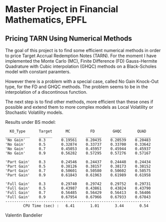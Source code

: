 # Master Project in Financial Mathematics, EPFL
## Pricing TARN Using Numerical Methods
The goal of this project is to find some efficient numerical methods in order to price Target Accrual Redemption Notes (TARN).
For the moment I have implemented the Monte Carlo (MC), Finite Difference (FD) Gauss-Hermite Quadrature with Cubic interpolation (GHQC) methods on a Black-Scholes model with constant paramters.

However there is a problem with a special case, called No Gain Knock-Out type, for the FD and GHQC methods. The problem seems to be in the interpolation of a discontinous function.

The next step is to find other methods, more efficient than these ones if possible and extend them to more complex models as Local Volatility or Stochastic Volatility models.

Results under BS model:

      KO_Type      Target      MC         FD        GHQC       QUAD  
    ___________    ______    _______    _______    _______    _______
    'No Gain'      0.3       0.19561    0.20435    0.20539    0.20483 
    'No Gain'      0.5       0.32874    0.33737    0.33700    0.33642 
    'No Gain'      0.7       0.45053    0.45957    0.45944    0.45937
    'No Gain'      0.9       0.56282    0.57295    0.57276    0.57167
    
    'Part Gain'    0.3       0.24546    0.24437    0.24448    0.24434
    'Part Gain'    0.5       0.38126    0.38157    0.38173    0.38152
    'Part Gain'    0.7       0.50601    0.50580    0.50602    0.50575
    'Part Gain'    0.9       0.61843    0.61963    0.61989    0.61958
    
    'Full Gain'    0.3       0.29740    0.29742    0.29752    0.29731
    'Full Gain'    0.5       0.43987    0.43861    0.43824    0.43790
    'Full Gain'    0.7       0.56485    0.56429    0.56413    0.56406
    'Full Gain'    0.9       0.67954    0.67966    0.67933    0.67843
    -----------------------------------------------------------------
            CPU Time (sec) :   6.41       1.01       3.44       0.54         

Valentin Bandelier
